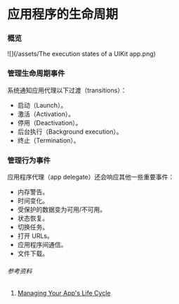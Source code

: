 # 应用程序的生命周期

### 概览

![](/assets/The execution states of a UIKit app.png)

### 管理生命周期事件

系统通知应用代理以下过渡（transitions）：

* 启动（Launch）。
* 激活（Activation）。
* 停用（Deactivation）。
* 后台执行（Background execution）。
* 终止（Termination）。

### 管理行为事件

应用程序代理（app delegate）还会响应其他一些重要事件：

* 内存警告。
* 时间变化。
* 受保护的数据变为可用/不可用。
* 状态恢复。
* 切换任务。
* 打开 URLs。
* 应用程序间通信。
* 文件下载。

###### 参考资料

1. [Managing Your App's Life Cycle](https://developer.apple.com/documentation/uikit/core_app/managing_your_app_s_life_cycle?language=objc)



